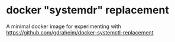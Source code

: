 docker "systemdr" replacement
===

A minimal docker image for experimenting with https://github.com/gdraheim/docker-systemctl-replacement
